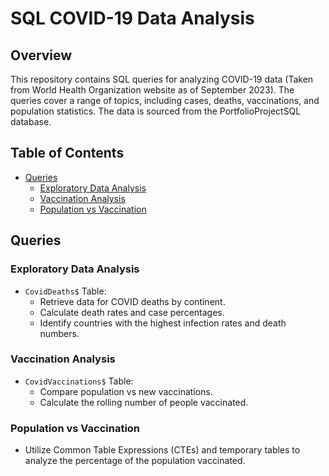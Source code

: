 # SQL COVID-19 Data Analysis

## Overview

This repository contains SQL queries for analyzing COVID-19 data (Taken from World Health Organization website as of September 2023). The queries cover a range of topics, including cases, deaths, vaccinations, and population statistics. The data is sourced from the PortfolioProjectSQL database.

## Table of Contents

- [Queries](#queries)
  - [Exploratory Data Analysis](#exploratory-data-analysis)
  - [Vaccination Analysis](#vaccination-analysis)
  - [Population vs Vaccination](#population-vs-vaccination)

## Queries

### Exploratory Data Analysis

- `CovidDeaths$` Table:
  - Retrieve data for COVID deaths by continent.
  - Calculate death rates and case percentages.
  - Identify countries with the highest infection rates and death numbers.

### Vaccination Analysis

- `CovidVaccinations$` Table:
  - Compare population vs new vaccinations.
  - Calculate the rolling number of people vaccinated.

### Population vs Vaccination

- Utilize Common Table Expressions (CTEs) and temporary tables to analyze the percentage of the population vaccinated.


